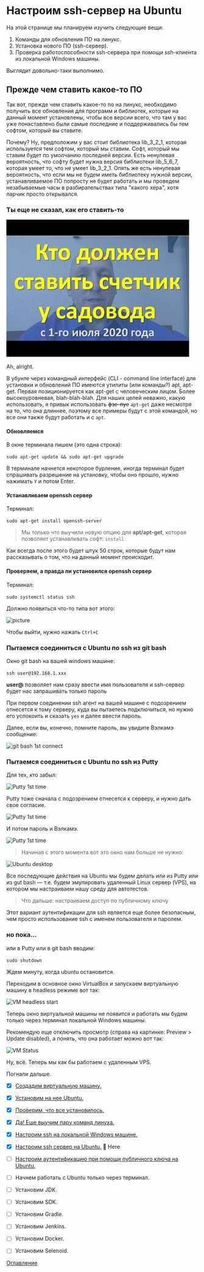 # Настроим ssh-сервер на Ubuntu
На этой странице мы планируем изучить следующие вещи:
1. Команды для обновления ПО на линукс.
2. Установка нового ПО (ssh-сервер).
3. Проверка работоспособности ssh-сервера при помощи ssh-клиента из локальной Windows машины.

Выглядит довольно-таки выполнимо.
## Прежде чем ставить какое-то ПО
Так вот, прежде чем ставить какое-то по на линукс, необходимо получить все обновления для программ и библиотек, которые на данный момент установлены, чтобы все версии всего, что там у вас уже понаставлено были самые последние и поддерживались бы тем софтом, который вы ставите.

Почему? Ну, предположим у вас стоит библиотека lib_3_2_1, которая используется тем софтом, который мы ставим. Софт, который мы ставим будет по умолчанию последней версии. Есть ненулевая вероятность, что софту будет нужна версия библиотеки lib_5_6_7, которая умеет то, что не умеет lib_3_2_1. Опять же есть ненулевая вероятность, что если мы не будем иметь библиотеку нужной версии, устанавливаемое ПО попросту не будет работать и мы проведем незабываемые часы в разбирательствах типа "какого хера", хотя ларчик просто открывался.

### Ты еще не сказал, как его ставить-то
![picture](./img/008_stupidJoke.jpg)

Ah, alright.

В убунте через командный интерфейс (CLI - command line interface) для установки и обновлений ПО имеются утилиты (или команды?) apt, apt-get. Первая позиционируется как apt-get с человеческим лицом. Более высокоуровневая, blah-blah-blah. Для наших целей неважно, какую использовать, я привык использовать ~~фзе-пуе~~ ```apt-get``` даже несмотря на то, что она длиннее, поэтому все примеры будут с этой командой, но все они также будут работать и с ```apt```. 

#### Обновляемся
В окне терминала пишем (это одна строка):

```sudo apt-get update && sudo apt-get upgrade```

В терминале начнется некоторое бурление, иногда терминал будет спрашивать разрешение на установку, чтобы оно прошло, нужно нажимать ```Y``` и потом Enter.

#### Устанавливаем openssh сервер

Терминал:

```sudo apt-get install openssh-server```

>Мы только что выучили новую опцию для **apt/apt-get**, которая позволяет устанавливать софт: ```install```

Как всегда после этого будет штук 50 строк, которые будут нам рассказывать о том, что на данный момент происходит.

#### Проверяем, а правда ли установился openssh сервер

Терминал:

```sudo systemctl status ssh```

Должно появиться что-то типа вот этого:

![picture](./img/008%20SshCheckRunningResult.png)

Чтобы выйти, нужно нажать ```Ctrl+C```

### Пытаемся соединиться с Ubuntu по ssh из git bash
Окно git bash на вашей windows машине:

```ssh user@192.168.1.xxx```

**user@** позволяет нам сразу ввести имя пользователя и ssh-сервер будет нас запрашивать только пароль

При первом соединении ssh агент на вашей машине с подозрением отнесется к тому серверу, куда вы пытаетесь подключиться, но нужно его успокоить и сказать ```yes``` и далее ввести пароль.

Далее, если вы, конечно, помните пароль, вы увидите Вэлкамэ сообщение:

![git bash 1st connect](./img/008%20SshGitBash1stConnect.png)

### Пытаемся соединиться с Ubuntu по ssh из Putty

Для тех, кто забыл:

![Putty 1st time](./img/008%20SshConnect1stTimePutty.png)

Putty тоже сначала с подозрением отнесется к серверу, и нужно дать свое согласие.

![Putty 1st time](./img/008%20SshPuttyYes.png)

И потом пароль и Вэлкамэ.

![Putty 1st time](./img/008%20SshPuttyLogin.png)

> Начиная с этого момента вот это окно нам больше не нужно:

![Ubuntu desktop](./img/008%20SshUbuntuUselessDesktop.png)

Все последующие действия на Ubuntu мы будем делать или из Putty или из gut bash — т.е. будем эмулировать удаленный Linux сервер (VPS), на котором мы настраиваем нашу среду для автотестов.

>Что дальше: настраиваем доступ по публичному ключу

Этот вариант аутентификации для ssh является еще более безопасным, чем просто использование ssh с именем пользователя и паролем.

### но пока...

или в Putty или в git bash вводим:

```sudo shutdown ```

Ждем минуту, когда ubuntu остановится.

Переходим в основное окно VirtualBox и запускаем виртуальную машину в headless режиме вот так:

![VM headless start](./img/008%20SshVboxHeadlessStart.png)

Теперь окно виртуальной машины не появится и работать мы будем только через терминал локальной Windows машины.

Рекомендую еще отключить просмотр (справа на картинке: Preview > Update disabled), а понять, что она работает можно вот так:

![VM Status](./img/008%20SshVMStatus.png)

Ну, всё. Теперь мы как бы работаем с удаленным VPS.

Погнали дальше.

- [x] [Создадим виртуальную машину.](005%20vm%20and%20ubuntu.md)
- [x] [Установим на нее Ubuntu.](005%20vm%20and%20ubuntu.md)
- [x] [Проверим, что все установилось.](006%20checkWeAreOkay.md) 
- [x] [Да! Еще выучим пару команд линуха.](006%20checkWeAreOkay.md)
- [x] [Настроим ssh на локальной Windows машине.](007%20sshLocalWindows.md)
- [x] [Настроим ssh сервер на Ubuntu.](008%20sshOnVm.md) :eggplant: Here
- [ ] [Настроим аутентификацию при помощи публичного ключа на Ubuntu.](009%20ssh-passwordless.md)
- [ ] Начнем работать с Ubuntu только через терминал.
- [ ] Установим JDK.
- [ ] Установим SDK.
- [ ] Установим Gradle.
- [ ] Установим Jenkins.
- [ ] Установим Docker.
- [ ] Установим Selenoid.


[Оглавление](./000%20toc.md)